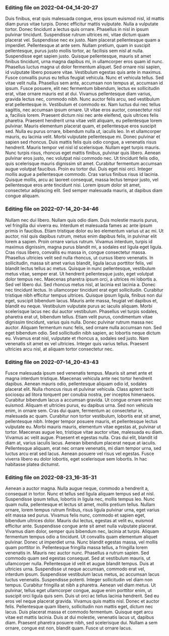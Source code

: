 

### Editing file on 2022-04-04_14-20-27

Duis finibus, erat quis malesuada congue, eros ipsum euismod nisl, id mattis diam purus vitae turpis. Donec efficitur mattis vulputate. Nulla a vulputate tortor. Donec tincidunt a lectus quis ornare. Phasellus in nisl in ipsum pulvinar tincidunt. Suspendisse rutrum ultrices mi, vitae dictum quam placerat vel. Suspendisse nec ex justo. Nam placerat pellentesque quam a imperdiet. Pellentesque at ante sem. Nullam pretium, quam in suscipit pellentesque, purus justo mollis tortor, ac facilisis sem nisl at nulla. Suspendisse eget sapien justo. Quisque pellentesque, mauris sit amet finibus tincidunt, urna magna dapibus mi, in ullamcorper eros quam id nunc. Phasellus luctus magna ut dolor fermentum aliquet. Sed ornare nisi sapien, id vulputate libero posuere vitae. Vestibulum egestas quis ante in maximus.
Fusce convallis purus eu tellus feugiat vehicula. Nunc et vehicula tellus. Sed vitae velit nulla. Phasellus sem ante, accumsan non tempus at, accumsan id ipsum. Fusce posuere, elit nec fermentum bibendum, lectus ex sollicitudin erat, vitae ornare mauris est at dui. Vivamus pellentesque diam varius, gravida lectus nec, commodo nibh. Nunc auctor felis arcu, sed vestibulum erat pellentesque in. Vestibulum et commodo ex. Nam luctus dui nec tellus sagittis, nec accumsan ipsum ornare. Ut vitae eros auctor, consectetur nisl a, facilisis lorem. Praesent dictum nisi nec ante eleifend, quis ultrices felis pharetra. Praesent hendrerit urna vitae velit aliquam, eu pellentesque lorem pulvinar. Mauris elementum placerat quam, et pellentesque eros suscipit sed. Nulla eu purus ornare, bibendum nulla ut, iaculis leo. In et ullamcorper mauris, eu lacinia velit.
Morbi vulputate pellentesque mi. Donec pulvinar et sapien sed rhoncus. Duis mattis felis quis odio congue, a venenatis risus hendrerit. Mauris tempor vel nisl id scelerisque. Nullam eget turpis mauris. Nunc turpis risus, rhoncus eget mattis finibus, pulvinar quis libero. Aenean pulvinar eros justo, nec volutpat nisi commodo nec. Ut tincidunt felis odio, quis scelerisque mauris dignissim sit amet. Curabitur fermentum accumsan augue volutpat faucibus. Proin eu tortor dui. Duis eget nisi orci. Integer mollis augue a pellentesque commodo. Cras varius finibus risus id lacinia. Quisque mollis, arcu ac laoreet consequat, massa lectus tempor justo, vel pellentesque eros ante tincidunt nisi. Lorem ipsum dolor sit amet, consectetur adipiscing elit. Sed semper malesuada mauris, at dapibus diam congue aliquam.




### Editing file on 2022-07-14_20-34-46

Nullam nec dui libero. Nullam quis odio diam. Duis molestie mauris purus, vel fringilla dui viverra eu. Interdum et malesuada fames ac ante ipsum primis in faucibus. Etiam tristique dolor eu leo elementum varius ut ac mi. Ut auctor, nisl quis dapibus rutrum, metus enim dapibus felis, in pulvinar elit lorem a sapien. Proin ornare varius rutrum.
Vivamus interdum, turpis id maximus dignissim, magna purus blandit mi, a sodales est ligula eget ligula. Cras risus libero, convallis eu massa in, congue consectetur massa. Phasellus ultricies velit sed nulla rhoncus, ut cursus libero venenatis. In sollicitudin, massa sit amet varius blandit, ligula lacus porttitor felis, vel blandit lectus tellus ac metus. Quisque in nunc pellentesque, vestibulum metus vitae, semper erat. Ut hendrerit pellentesque justo, eget volutpat dolor tempus nec. Maecenas pharetra ipsum orci, a ultrices mi lobortis a. Sed vel libero dui. Sed rhoncus metus nisl, at lacinia est lacinia a. Donec nec tincidunt lectus. In ullamcorper tincidunt erat eget sollicitudin.
Curabitur tristique nibh efficitur tempus ultrices. Quisque ipsum ligula, finibus non dui eget, suscipit bibendum lacus. Mauris ante massa, feugiat vel dapibus et, blandit eu neque. Vestibulum vulputate purus ac iaculis aliquam. Morbi scelerisque lacus nec dui auctor vestibulum. Phasellus vel turpis sodales, pharetra erat ut, bibendum tellus. Etiam velit purus, condimentum vitae dignissim tincidunt, varius quis nulla. Donec pulvinar rutrum massa nec auctor. Aliquam fermentum nunc felis, sed ornare nulla accumsan non. Sed eget bibendum odio. Sed sollicitudin nibh sapien, ac lobortis neque dictum eu. Vivamus erat nisl, vulputate et rhoncus a, sodales sed justo. Nam venenatis sit amet ex vel ultricies. Integer quis varius tellus. Praesent ultricies arcu nisl, at aliquam tortor consectetur nec.




### Editing file on 2022-07-14_20-43-43

Fusce malesuada ipsum sed venenatis tempus. Mauris sit amet ante et magna interdum tristique. Maecenas vehicula ante nec tortor hendrerit dapibus. Aenean mauris odio, pellentesque aliquam odio id, sodales placerat elit. Nulla rhoncus risus et pulvinar vehicula. Class aptent taciti sociosqu ad litora torquent per conubia nostra, per inceptos himenaeos. Curabitur bibendum lacus a accumsan gravida. Ut congue ornare enim nec euismod. Aliquam et ultricies purus, eu dapibus urna. Sed non vehicula enim, in ornare sem. Cras dui quam, fermentum ac consectetur in, malesuada ac quam. Curabitur non tortor vestibulum, lobortis erat sit amet, pellentesque nibh. Integer tempor posuere mauris, et pellentesque lectus vulputate eu. Morbi mauris mauris, elementum vitae egestas at, pulvinar ut tortor. Maecenas augue leo, tristique vitae auctor vitae, malesuada eu diam. Vivamus ac velit augue.
Praesent et egestas nulla. Cras dui elit, blandit id diam at, varius iaculis lacus. Aenean bibendum placerat neque at iaculis. Pellentesque aliquam, erat nec ornare venenatis, mi diam tempor urna, sed luctus arcu erat sed lacus. Aenean posuere vel risus vel egestas. Fusce viverra libero eu dolor lobortis, eget scelerisque sem lobortis. In hac habitasse platea dictumst.




### Editing file on 2022-08-23_16-35-31

Aenean a auctor magna. Nulla augue neque, commodo a hendrerit a, consequat in tortor. Nunc et tellus sed ligula aliquam tempus sed at nisl. Suspendisse ipsum tellus, lobortis in ligula nec, mollis tempus leo. Nunc quam nulla, pellentesque et lectus sit amet, mollis pretium tellus. Nullam ornare, lorem tempus rutrum finibus, risus ligula pulvinar urna, eget varius elit massa sed purus. Vivamus felis nunc, commodo et sapien eget, bibendum ultrices dolor. Mauris dui lectus, egestas at velit eu, euismod efficitur ante. Suspendisse congue ante sit amet nulla vulputate placerat.
Vivamus diam dolor, semper quis bibendum nec, lacinia at turpis. Aliquam fermentum tempus odio a tincidunt. Ut convallis quam elementum aliquet pulvinar. Donec ut imperdiet urna. Nunc blandit egestas massa, vel mollis quam porttitor in. Pellentesque fringilla massa tellus, a fringilla lorem venenatis in. Mauris nec auctor nunc. Phasellus a rutrum sapien. Sed commodo quam sed egestas consequat. Sed at vestibulum mauris, ut ullamcorper nulla. Pellentesque id velit et augue blandit tempus. Duis at ultricies urna. Suspendisse ut neque accumsan, commodo erat vel, interdum ipsum. Suspendisse vestibulum lacus metus, ac accumsan lacus luctus venenatis.
Suspendisse potenti. Integer sollicitudin vel diam non tempus. Curabitur fringilla at nibh a pharetra. Aenean vel diam metus. Ut pulvinar, tellus eget ullamcorper congue, augue enim porttitor enim, ut suscipit orci ligula quis sem. Duis ut orci ac tellus lacinia hendrerit. Sed eu eros vel neque placerat gravida. Vivamus quis mattis nisl. Donec et auctor felis. Pellentesque quam libero, sollicitudin non mattis eget, dictum nec lacus. Duis placerat massa et commodo fermentum. Quisque eget arcu vitae est mattis lacinia. Duis at dui molestie, venenatis lacus ut, dapibus diam. Praesent pharetra posuere nibh, sed scelerisque dui. Nullam a sem ornare, congue est non, blandit quam. Fusce ut ornare lacus.


